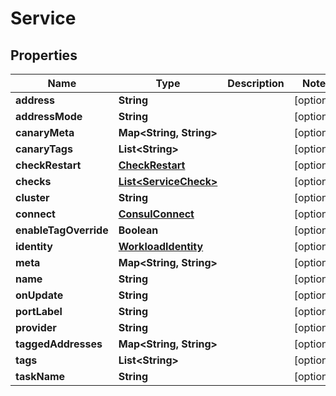 

# Service


## Properties

Name | Type | Description | Notes
------------ | ------------- | ------------- | -------------
**address** | **String** |  |  [optional]
**addressMode** | **String** |  |  [optional]
**canaryMeta** | **Map&lt;String, String&gt;** |  |  [optional]
**canaryTags** | **List&lt;String&gt;** |  |  [optional]
**checkRestart** | [**CheckRestart**](CheckRestart.md) |  |  [optional]
**checks** | [**List&lt;ServiceCheck&gt;**](ServiceCheck.md) |  |  [optional]
**cluster** | **String** |  |  [optional]
**connect** | [**ConsulConnect**](ConsulConnect.md) |  |  [optional]
**enableTagOverride** | **Boolean** |  |  [optional]
**identity** | [**WorkloadIdentity**](WorkloadIdentity.md) |  |  [optional]
**meta** | **Map&lt;String, String&gt;** |  |  [optional]
**name** | **String** |  |  [optional]
**onUpdate** | **String** |  |  [optional]
**portLabel** | **String** |  |  [optional]
**provider** | **String** |  |  [optional]
**taggedAddresses** | **Map&lt;String, String&gt;** |  |  [optional]
**tags** | **List&lt;String&gt;** |  |  [optional]
**taskName** | **String** |  |  [optional]



